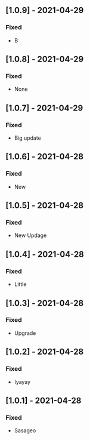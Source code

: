 ## [1.0.9] - 2021-04-29

### Fixed
-    B

## [1.0.8] - 2021-04-29

### Fixed
-    None

## [1.0.7] - 2021-04-29

### Fixed
-    Big update

## [1.0.6] - 2021-04-28

### Fixed
-    New

## [1.0.5] - 2021-04-28

### Fixed
-    New Updage

## [1.0.4] - 2021-04-28

### Fixed
-    Little

## [1.0.3] - 2021-04-28

### Fixed
-    Upgrade

## [1.0.2] - 2021-04-28

### Fixed
-    Iyayay

## [1.0.1] - 2021-04-28

### Fixed
-    Sasageo

